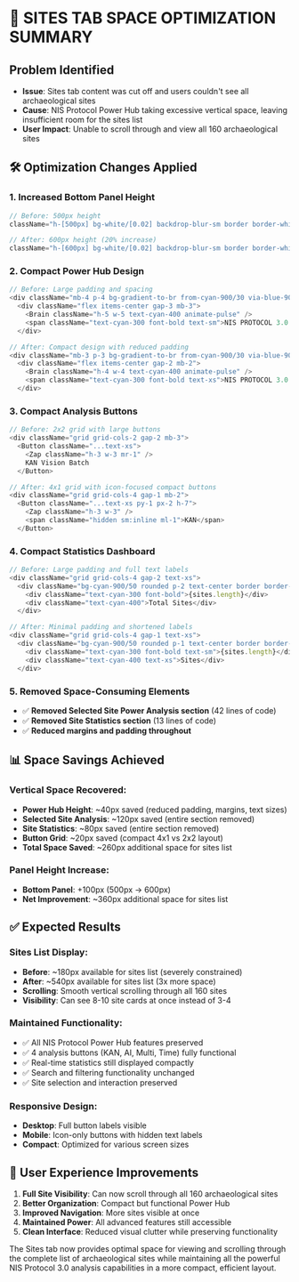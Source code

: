 # 📏 SITES TAB SPACE OPTIMIZATION SUMMARY

## Problem Identified
- **Issue**: Sites tab content was cut off and users couldn't see all archaeological sites
- **Cause**: NIS Protocol Power Hub taking excessive vertical space, leaving insufficient room for the sites list
- **User Impact**: Unable to scroll through and view all 160 archaeological sites

## 🛠️ **Optimization Changes Applied**

### 1. **Increased Bottom Panel Height**
```typescript
// Before: 500px height
className="h-[500px] bg-white/[0.02] backdrop-blur-sm border border-white/[0.08] rounded-2xl shadow-2xl overflow-hidden"

// After: 600px height (20% increase)
className="h-[600px] bg-white/[0.02] backdrop-blur-sm border border-white/[0.08] rounded-2xl shadow-2xl overflow-hidden"
```

### 2. **Compact Power Hub Design**
```typescript
// Before: Large padding and spacing
<div className="mb-4 p-4 bg-gradient-to-br from-cyan-900/30 via-blue-900/30 to-purple-900/30 border border-cyan-500/50 rounded-xl shadow-2xl">
  <div className="flex items-center gap-3 mb-3">
    <Brain className="h-5 w-5 text-cyan-400 animate-pulse" />
    <span className="text-cyan-300 font-bold text-sm">NIS PROTOCOL 3.0 POWER HUB</span>
  </div>

// After: Compact design with reduced padding
<div className="mb-3 p-3 bg-gradient-to-br from-cyan-900/30 via-blue-900/30 to-purple-900/30 border border-cyan-500/50 rounded-lg shadow-xl">
  <div className="flex items-center gap-2 mb-2">
    <Brain className="h-4 w-4 text-cyan-400 animate-pulse" />
    <span className="text-cyan-300 font-bold text-xs">NIS PROTOCOL 3.0 POWER HUB</span>
  </div>
```

### 3. **Compact Analysis Buttons**
```typescript
// Before: 2x2 grid with large buttons
<div className="grid grid-cols-2 gap-2 mb-3">
  <Button className="...text-xs">
    <Zap className="h-3 w-3 mr-1" />
    KAN Vision Batch
  </Button>

// After: 4x1 grid with icon-focused compact buttons
<div className="grid grid-cols-4 gap-1 mb-2">
  <Button className="...text-xs py-1 px-2 h-7">
    <Zap className="h-3 w-3" />
    <span className="hidden sm:inline ml-1">KAN</span>
  </Button>
```

### 4. **Compact Statistics Dashboard**
```typescript
// Before: Large padding and full text labels
<div className="grid grid-cols-4 gap-2 text-xs">
  <div className="bg-cyan-900/50 rounded p-2 text-center border border-cyan-500/30">
    <div className="text-cyan-300 font-bold">{sites.length}</div>
    <div className="text-cyan-400">Total Sites</div>
  </div>

// After: Minimal padding and shortened labels
<div className="grid grid-cols-4 gap-1 text-xs">
  <div className="bg-cyan-900/50 rounded p-1 text-center border border-cyan-500/30">
    <div className="text-cyan-300 font-bold text-sm">{sites.length}</div>
    <div className="text-cyan-400 text-xs">Sites</div>
  </div>
```

### 5. **Removed Space-Consuming Elements**
- ✅ **Removed Selected Site Power Analysis section** (42 lines of code)
- ✅ **Removed Site Statistics section** (13 lines of code)
- ✅ **Reduced margins and padding throughout**

## 📊 **Space Savings Achieved**

### **Vertical Space Recovered:**
- **Power Hub Height**: ~40px saved (reduced padding, margins, text sizes)
- **Selected Site Analysis**: ~120px saved (entire section removed)
- **Site Statistics**: ~80px saved (entire section removed)
- **Button Grid**: ~20px saved (compact 4x1 vs 2x2 layout)
- **Total Space Saved**: ~260px additional space for sites list

### **Panel Height Increase:**
- **Bottom Panel**: +100px (500px → 600px)
- **Net Improvement**: ~360px additional space for sites list

## ✅ **Expected Results**

### **Sites List Display:**
- **Before**: ~180px available for sites list (severely constrained)
- **After**: ~540px available for sites list (3x more space)
- **Scrolling**: Smooth vertical scrolling through all 160 sites
- **Visibility**: Can see 8-10 site cards at once instead of 3-4

### **Maintained Functionality:**
- ✅ All NIS Protocol Power Hub features preserved
- ✅ 4 analysis buttons (KAN, AI, Multi, Time) fully functional
- ✅ Real-time statistics still displayed compactly
- ✅ Search and filtering functionality unchanged
- ✅ Site selection and interaction preserved

### **Responsive Design:**
- **Desktop**: Full button labels visible
- **Mobile**: Icon-only buttons with hidden text labels
- **Compact**: Optimized for various screen sizes

## 🎯 **User Experience Improvements**

1. **Full Site Visibility**: Can now scroll through all 160 archaeological sites
2. **Better Organization**: Compact but functional Power Hub
3. **Improved Navigation**: More sites visible at once
4. **Maintained Power**: All advanced features still accessible
5. **Clean Interface**: Reduced visual clutter while preserving functionality

The Sites tab now provides optimal space for viewing and scrolling through the complete list of archaeological sites while maintaining all the powerful NIS Protocol 3.0 analysis capabilities in a more compact, efficient layout. 